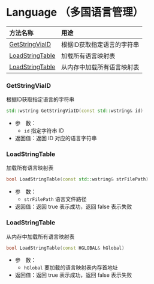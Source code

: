 ﻿# Language （多国语言管理）

| 方法名称 | 用途 |
| :--- | :--- |
| [GetStringViaID](#GetStringViaID) | 根据ID获取指定语言的字符串 |
| [LoadStringTable](#LoadStringTable) | 加载所有语言映射表 |
| [LoadStringTable](#LoadStringTable) | 从内存中加载所有语言映射表 |

### GetStringViaID

根据ID获取指定语言的字符串

```cpp
std::wstring GetStringViaID(const std::wstring& id)
```

 - 参&emsp;数：  
    - `id` 指定字符串 ID
 - 返回值：返回 ID 对应的语言字符串

### LoadStringTable

加载所有语言映射表

```cpp
bool LoadStringTable(const std::wstring& strFilePath)
```

 - 参&emsp;数：  
    - `strFilePath` 语言文件路径
 - 返回值：返回 true 表示成功，返回 false 表示失败

### LoadStringTable

从内存中加载所有语言映射表

```cpp
bool LoadStringTable(const HGLOBAL& hGlobal)
```

 - 参&emsp;数：  
    - `hGlobal` 要加载的语言映射表内存首地址
 - 返回值：返回 true 表示成功，返回 false 表示失败

